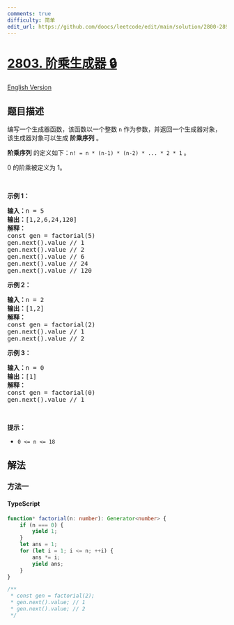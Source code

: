 ```yaml
---
comments: true
difficulty: 简单
edit_url: https://github.com/doocs/leetcode/edit/main/solution/2800-2899/2803.Factorial%20Generator/README.md
---
```


<!-- problem:start -->

# [2803. 阶乘生成器 🔒](https://leetcode.cn/problems/factorial-generator)

[English Version](/solution/2800-2899/2803.Factorial%20Generator/README_EN.md)

## 题目描述

<!-- description:start -->

<p>编写一个生成器函数，该函数以一个整数 <code>n</code> 作为参数，并返回一个生成器对象，该生成器对象可以生成 <strong>阶乘序列</strong> 。</p>

<p><strong>阶乘序列</strong> 的定义如下：<code>n! = n * (n-1) * (n-2) * ... * 2 * 1</code>&nbsp;。</p>

<p>0 的阶乘被定义为 1。</p>

<p>&nbsp;</p>

<p><strong class="example">示例 1：</strong></p>

<pre>
<b>输入：</b>n = 5
<b>输出：</b>[1,2,6,24,120]
<b>解释：</b>
const gen = factorial(5)
gen.next().value // 1
gen.next().value // 2
gen.next().value // 6
gen.next().value // 24
gen.next().value // 120
</pre>

<p><strong class="example">示例 2：</strong></p>

<pre>
<b>输入：</b>n = 2
<b>输出：</b>[1,2]
<b>解释：</b>
const gen = factorial(2) 
gen.next().value // 1 
gen.next().value // 2 
</pre>

<p><strong class="example">示例 3：</strong></p>

<pre>
<b>输入：</b>n = 0
<b>输出：</b>[1]
<b>解释：</b>
const gen = factorial(0) 
gen.next().value // 1 
</pre>

<p>&nbsp;</p>

<p><strong>提示：</strong></p>

<ul>
	<li><code>0 &lt;= n &lt;= 18</code></li>
</ul>

<!-- description:end -->

## 解法

<!-- solution:start -->

### 方法一

<!-- tabs:start -->

#### TypeScript

```ts
function* factorial(n: number): Generator<number> {
    if (n === 0) {
        yield 1;
    }
    let ans = 1;
    for (let i = 1; i <= n; ++i) {
        ans *= i;
        yield ans;
    }
}

/**
 * const gen = factorial(2);
 * gen.next().value; // 1
 * gen.next().value; // 2
 */
```

<!-- tabs:end -->

<!-- solution:end -->

<!-- problem:end -->
